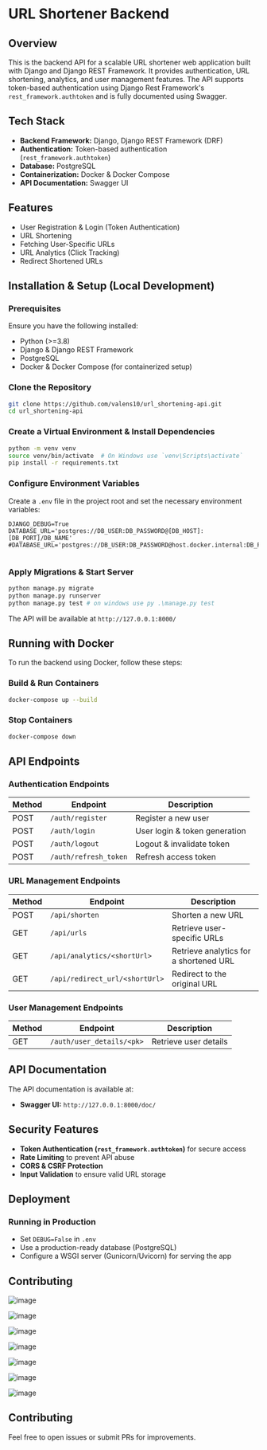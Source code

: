 # URL Shortener Backend

## Overview
This is the backend API for a scalable URL shortener web application built with Django and Django REST Framework. It provides authentication, URL shortening, analytics, and user management features. The API supports token-based authentication using Django Rest Framework's `rest_framework.authtoken` and is fully documented using Swagger.

## Tech Stack
- **Backend Framework:** Django, Django REST Framework (DRF)
- **Authentication:** Token-based authentication (`rest_framework.authtoken`)
- **Database:** PostgreSQL
- **Containerization:** Docker & Docker Compose
- **API Documentation:** Swagger UI

## Features
- User Registration & Login (Token Authentication)
- URL Shortening
- Fetching User-Specific URLs
- URL Analytics (Click Tracking)
- Redirect Shortened URLs

## Installation & Setup (Local Development)

### Prerequisites
Ensure you have the following installed:
- Python (>=3.8)
- Django & Django REST Framework
- PostgreSQL
- Docker & Docker Compose (for containerized setup)

### Clone the Repository
```bash
git clone https://github.com/valens10/url_shortening-api.git
cd url_shortening-api
```

### Create a Virtual Environment & Install Dependencies
```bash
python -m venv venv
source venv/bin/activate  # On Windows use `venv\Scripts\activate`
pip install -r requirements.txt
```

### Configure Environment Variables
Create a `.env` file in the project root and set the necessary environment variables:
```env
DJANGO_DEBUG=True
DATABASE_URL='postgres://DB_USER:DB_PASSWORD@[DB_HOST]:[DB_PORT]/DB_NAME'
#DATABASE_URL='postgres://DB_USER:DB_PASSWORD@host.docker.internal:DB_PORT/DB_NAME'


```

### Apply Migrations & Start Server
```bash
python manage.py migrate
python manage.py runserver
python manage.py test # on windows use py .\manage.py test
```

The API will be available at `http://127.0.0.1:8000/`

## Running with Docker
To run the backend using Docker, follow these steps:

### Build & Run Containers
```bash
docker-compose up --build
```

### Stop Containers
```bash
docker-compose down
```

## API Endpoints

### Authentication Endpoints
| Method | Endpoint | Description |
|--------|---------|-------------|
| POST | `/auth/register` | Register a new user |
| POST | `/auth/login` | User login & token generation |
| POST | `/auth/logout` | Logout & invalidate token |
| POST | `/auth/refresh_token` | Refresh access token |

### URL Management Endpoints
| Method | Endpoint | Description |
|--------|---------|-------------|
| POST | `/api/shorten` | Shorten a new URL |
| GET | `/api/urls` | Retrieve user-specific URLs |
| GET | `/api/analytics/<shortUrl>` | Retrieve analytics for a shortened URL |
| GET | `/api/redirect_url/<shortUrl>` | Redirect to the original URL |

### User Management Endpoints
| Method | Endpoint | Description |
|--------|---------|-------------|
| GET | `/auth/user_details/<pk>` | Retrieve user details |

## API Documentation
The API documentation is available at:
- **Swagger UI:** `http://127.0.0.1:8000/doc/`

## Security Features
- **Token Authentication (`rest_framework.authtoken`)** for secure access
- **Rate Limiting** to prevent API abuse
- **CORS & CSRF Protection**
- **Input Validation** to ensure valid URL storage

## Deployment
### Running in Production
- Set `DEBUG=False` in `.env`
- Use a production-ready database (PostgreSQL)
- Configure a WSGI server (Gunicorn/Uvicorn) for serving the app

## Contributing
![image](https://github.com/user-attachments/assets/0260ed43-bcd6-49aa-87b1-796583ff7804)

![image](https://github.com/user-attachments/assets/84e59b67-c35e-4e88-b08f-8b677b384cb4)

![image](https://github.com/user-attachments/assets/24d35536-6512-4e95-bb80-a90703706b1a)

![image](https://github.com/user-attachments/assets/db84efa4-4781-4717-878d-ecde78403af0)

![image](https://github.com/user-attachments/assets/02902b00-bbaf-4b6d-9211-98942d73380e)

![image](https://github.com/user-attachments/assets/cbb59e4a-cc7e-4702-bd13-e357bbcc7cdd)

![image](https://github.com/user-attachments/assets/f38facee-5438-48f2-bf44-f89d5a87bef1)



## Contributing
Feel free to open issues or submit PRs for improvements.
